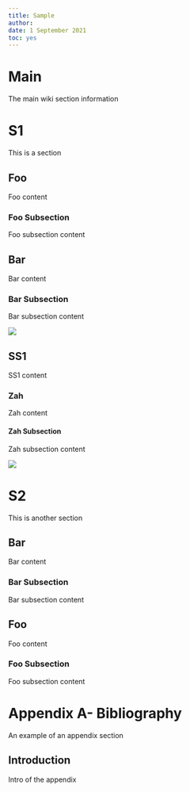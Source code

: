 ```yaml
---
title: Sample
author: 
date: 1 September 2021
toc: yes
---
```

# Main
The main wiki section information

# S1
This is a section

## Foo
Foo content

### Foo Subsection

Foo subsection content

## Bar
Bar content

### Bar Subsection

Bar subsection content

![](Sample-attachments/architecture/artifacts.png)

## SS1
SS1 content

### Zah
Zah content

#### Zah Subsection

Zah subsection content

![](Sample-attachments/togaf.png)

# S2
This is another section

## Bar
Bar content

### Bar Subsection

Bar subsection content

## Foo
Foo content

### Foo Subsection

Foo subsection content

# Appendix A- Bibliography
An example of an appendix section

## Introduction
Intro of the appendix

